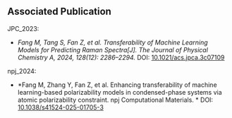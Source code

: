 ## Associated Publication

JPC_2023:
 * *Fang M, Tang S, Fan Z, et al. Transferability of Machine Learning Models for Predicting Raman Spectra[J]. The Journal of Physical Chemistry A, 2024, 128(12): 2286–2294.*
  DOI: [10.1021/acs.jpca.3c07109](https://doi.org/10.1021/acs.jpca.3c07109)

npj_2024:
  * *Fang M, Zhang Y, Fan Z, et al. Enhancing transferability of machine learning-based polarizability models in condensed-phase systems via atomic polarizability constraint. npj Computational Materials. * 
  DOI: [10.1038/s41524-025-01705-3](https://doi.org/10.1038/s41524-025-01705-3)
